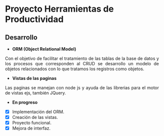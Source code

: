 # **Proyecto Herramientas de Productividad**
## Desarrollo

- **ORM (Object Relational Model)**

<p align="justify"> 
Con el objetivo de facilitar el tratamiento de las tablas de la base de datos y los procesos que corresponden al CRUD se desarrollo un modelo de objetos relacionados con lo que tratamos los registros como objetos.
</p>

- **Vistas de las paginas**

<p align="justify"> 
Las paginas se manejan con node js y ayuda de las librerias para el motor de vistas ejs, también JQuery.
</p>

- **En progreso**
- [x] Implementación del ORM.
- [x] Creación de las vistas.
- [X] Proyecto funcional.
- [x] Mejora de interfaz.

